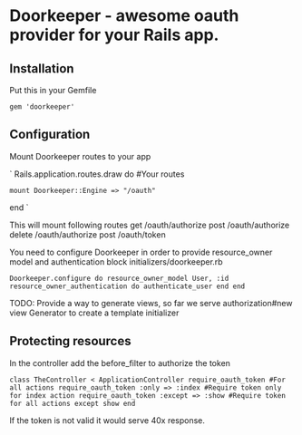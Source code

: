 # Doorkeeper - awesome oauth provider for your Rails app.

## Installation
Put this in your Gemfile

`gem 'doorkeeper'`

## Configuration
Mount Doorkeeper routes to your app

`
  Rails.application.routes.draw do
    #Your routes

    mount Doorkeeper::Engine => "/oauth"
  end
`

This will mount following routes
get /oauth/authorize
post /oauth/authorize
delete /oauth/authorize
post /oauth/token

You need to configure Doorkeeper in order to provide
resource_owner model and authentication block
initializers/doorkeeper.rb

`
  Doorkeeper.configure do
    resource_owner_model User, :id
    resource_owner_authentication do
      authenticate_user
    end
  end
`

TODO:
  Provide a way to generate views, so far we serve authorization#new view
  Generator to create a template initializer

## Protecting resources
In the controller add the before_filter
to authorize the token

`
  class TheController < ApplicationController
    require_oauth_token #For all actions
    require_oauth_token :only => :index #Require token only for index action
    require_oauth_token :except => :show #Require token for all actions except show
  end
`

If the token is not valid it would serve 40x response.

